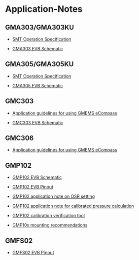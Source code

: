 # Application-Notes

## GMA303/GMA303KU

* [SMT Operation Specification](https://github.com/GlobalMEMS/Application-Notes/blob/master/GC-OP-YY01(A.2)%20SMT%E6%89%93%E4%BB%B6%E4%BD%9C%E6%A5%AD%E8%A6%8F%E7%AF%84.pdf)

* [GMA303 EVB Schematic](https://github.com/GlobalMEMS/Application-Notes/blob/master/GMA303EVB.pdf)

## GMA305/GMA305KU

* [SMT Operation Specification](https://github.com/GlobalMEMS/Application-Notes/blob/master/GC-OP-YY01(A.2)%20SMT%E6%89%93%E4%BB%B6%E4%BD%9C%E6%A5%AD%E8%A6%8F%E7%AF%84.pdf)

* [GMA305 EVB Schematic](https://github.com/GlobalMEMS/Application-Notes/blob/master/GMA305EVB.pdf)

## GMC303

* [Application guidelines for using GMEMS eCompass](https://github.com/GlobalMEMS/Application-Notes/blob/master/Application%20guidelines%20for%20using%20GMEMS%20eCompass%20V1.0.pdf)

* [GMC303 EVB Schematic](https://github.com/GlobalMEMS/Application-Notes/blob/master/GMC303EVB.pdf)

## GMC306

* [Application guidelines for using GMEMS eCompass](https://github.com/GlobalMEMS/Application-Notes/blob/master/Application%20guidelines%20for%20using%20GMEMS%20eCompass%20V1.0.pdf)


## GMP102

* [GMP102 EVB Schematic](https://github.com/GlobalMEMS/Application-Notes/blob/master/GMP102EVB.pdf)

* [GMP102 EVB Pinout](https://github.com/GlobalMEMS/Application-Notes/blob/master/GMP102%20EVB%20Pinout.pdf)

* [GMP102 application note on OSR setting](https://github.com/GlobalMEMS/Application-Notes/blob/master/GMP102%20Application%20Note%20on%20OSR%20setting%20V1.0.pdf)

* [GMP102 application note for calibrated pressure calculation](https://github.com/GlobalMEMS/Application-Notes/blob/master/GMP102%20Application%20note%20for%20Calibrated%20Pressure%20Calculation.pdf)

* [GMP102 calibration verification tool](https://github.com/GlobalMEMS/Application-Notes/blob/master/GMP102_Calibration_Verification_Tool.xlsx)

* [GMP10x mounting recommendations](https://github.com/GlobalMEMS/Application-Notes/blob/master/GMP10x%20Mounting%20Recommendations.pdf)

## GMFS02

* [GMFS02 EVB Pinout](https://github.com/GlobalMEMS/Application-Notes/blob/master/GMFS02%20EVB%20Pinout.pdf)
